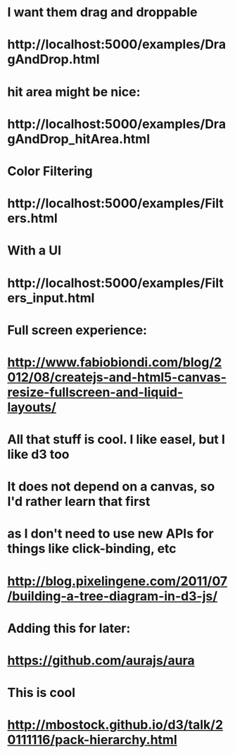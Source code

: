 # I want them drag and droppable
# http://localhost:5000/examples/DragAndDrop.html
# hit area might be nice:
# http://localhost:5000/examples/DragAndDrop_hitArea.html
#
# Color Filtering
# http://localhost:5000/examples/Filters.html
# With a UI
# http://localhost:5000/examples/Filters_input.html
#
# Full screen experience:
# http://www.fabiobiondi.com/blog/2012/08/createjs-and-html5-canvas-resize-fullscreen-and-liquid-layouts/
#
# All that stuff is cool. I like easel, but I like d3 too
# It does not depend on a canvas, so I'd rather learn that first
# as I don't need to use new APIs for things like click-binding, etc
#
# http://blog.pixelingene.com/2011/07/building-a-tree-diagram-in-d3-js/
# 
# Adding this for later: 
# https://github.com/aurajs/aura
#
# This is cool
# http://mbostock.github.io/d3/talk/20111116/pack-hierarchy.html 
